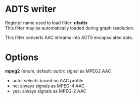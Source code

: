 <!-- automatically generated - do not edit, patch gpac/applications/gpac/gpac.c -->

# ADTS writer  
  
Register name used to load filter: __ufadts__  
This filter may be automatically loaded during graph resolution.  
  
This filter converts AAC streams into ADTS encapsulated data.  
  

# Options    
  
<a id="mpeg2">__mpeg2__</a> (enum, default: _auto_): signal as MPEG2 AAC  
* auto: selects based on AAC profile  
* no: always signals as MPEG-4 AAC  
* yes: always signals as MPEG-2 AAC  
  
  
